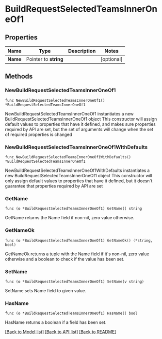 # BuildRequestSelectedTeamsInnerOneOf1

## Properties

Name | Type | Description | Notes
------------ | ------------- | ------------- | -------------
**Name** | Pointer to **string** |  | [optional] 

## Methods

### NewBuildRequestSelectedTeamsInnerOneOf1

`func NewBuildRequestSelectedTeamsInnerOneOf1() *BuildRequestSelectedTeamsInnerOneOf1`

NewBuildRequestSelectedTeamsInnerOneOf1 instantiates a new BuildRequestSelectedTeamsInnerOneOf1 object
This constructor will assign default values to properties that have it defined,
and makes sure properties required by API are set, but the set of arguments
will change when the set of required properties is changed

### NewBuildRequestSelectedTeamsInnerOneOf1WithDefaults

`func NewBuildRequestSelectedTeamsInnerOneOf1WithDefaults() *BuildRequestSelectedTeamsInnerOneOf1`

NewBuildRequestSelectedTeamsInnerOneOf1WithDefaults instantiates a new BuildRequestSelectedTeamsInnerOneOf1 object
This constructor will only assign default values to properties that have it defined,
but it doesn't guarantee that properties required by API are set

### GetName

`func (o *BuildRequestSelectedTeamsInnerOneOf1) GetName() string`

GetName returns the Name field if non-nil, zero value otherwise.

### GetNameOk

`func (o *BuildRequestSelectedTeamsInnerOneOf1) GetNameOk() (*string, bool)`

GetNameOk returns a tuple with the Name field if it's non-nil, zero value otherwise
and a boolean to check if the value has been set.

### SetName

`func (o *BuildRequestSelectedTeamsInnerOneOf1) SetName(v string)`

SetName sets Name field to given value.

### HasName

`func (o *BuildRequestSelectedTeamsInnerOneOf1) HasName() bool`

HasName returns a boolean if a field has been set.


[[Back to Model list]](../README.md#documentation-for-models) [[Back to API list]](../README.md#documentation-for-api-endpoints) [[Back to README]](../README.md)



